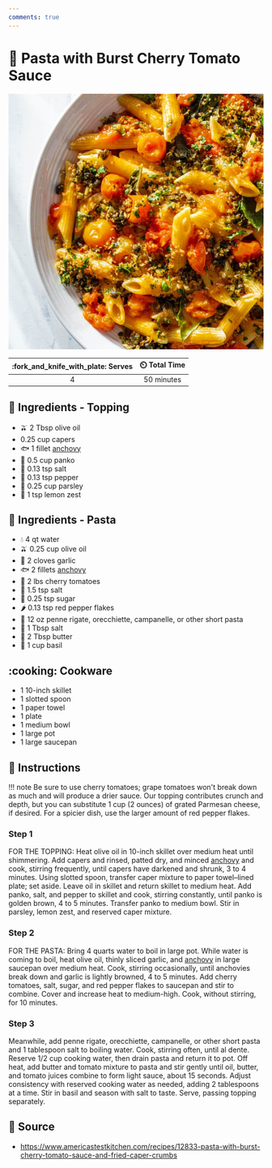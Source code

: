 ```yaml
---
comments: true
---
```

# :spaghetti: Pasta with Burst Cherry Tomato Sauce

![Pasta with Burst Cherry Tomato Sauce](../assets/images/pasta-with-burst-cherry-tomato-sauce.jpg)

| :fork_and_knife_with_plate: Serves | :timer_clock: Total Time |
|:----------------------------------:|:-----------------------: |
| 4 | 50 minutes |

## :salt: Ingredients - Topping

- :olive: 2 Tbsp olive oil
- 0.25 cup capers
- :fish: 1 fillet [anchovy][1]
- :bread: 0.5 cup panko
- :salt: 0.13 tsp salt
- :salt: 0.13 tsp pepper
- :herb: 0.25 cup parsley
- :lemon: 1 tsp lemon zest

## :salt: Ingredients - Pasta

- :droplet: 4 qt water
- :olive: 0.25 cup olive oil
- :garlic: 2 cloves garlic
- :fish: 2 fillets [anchovy][1]
- :tomato: 2 lbs cherry tomatoes
- :salt: 1.5 tsp salt
- :candy: 0.25 tsp sugar
- :hot_pepper: 0.13 tsp red pepper flakes
- :spaghetti: 12 oz penne rigate, orecchiette, campanelle, or other short pasta
- :salt: 1 Tbsp salt
- :butter: 2 Tbsp butter
- :herb: 1 cup basil

## :cooking: Cookware

- 1 10-inch skillet
- 1 slotted spoon
- 1 paper towel
- 1 plate
- 1 medium bowl
- 1 large pot
- 1 large saucepan

## :pencil: Instructions

!!! note
    Be sure to use cherry tomatoes; grape tomatoes won't break down as much and will produce a drier sauce. Our topping
    contributes crunch and depth, but you can substitute 1 cup (2 ounces) of grated Parmesan cheese, if desired. For a
    spicier dish, use the larger amount of red pepper flakes.

### Step 1

FOR THE TOPPING: Heat olive oil in 10-inch skillet over medium heat until shimmering. Add capers and rinsed, patted dry,
and minced [anchovy][1] and cook, stirring frequently, until capers have darkened and shrunk, 3 to 4 minutes. Using
slotted spoon, transfer caper mixture to paper towel–lined plate; set aside. Leave oil in skillet and return skillet to
medium heat. Add panko, salt, and pepper to skillet and cook, stirring constantly, until panko is golden brown, 4 to 5
minutes. Transfer panko to medium bowl. Stir in parsley, lemon zest, and reserved caper mixture.

### Step 2

FOR THE PASTA: Bring 4 quarts water to boil in large pot. While water is coming to boil, heat olive oil, thinly sliced
garlic, and [anchovy][1] in large saucepan over medium heat. Cook, stirring occasionally, until anchovies break down
and garlic is lightly browned, 4 to 5 minutes. Add cherry tomatoes, salt, sugar, and red pepper flakes to saucepan and
stir to combine. Cover and increase heat to medium-high. Cook, without stirring, for 10 minutes.

### Step 3

Meanwhile, add penne rigate, orecchiette, campanelle, or other short pasta and 1 tablespoon salt to boiling water. Cook,
stirring often, until al dente. Reserve 1/2 cup cooking water, then drain pasta and return it to pot. Off heat, add
butter and tomato mixture to pasta and stir gently until oil, butter, and tomato juices combine to form light sauce,
about 15 seconds. Adjust consistency with reserved cooking water as needed, adding 2 tablespoons at a time. Stir in
basil and season with salt to taste. Serve, passing topping separately.

## :link: Source

- <https://www.americastestkitchen.com/recipes/12833-pasta-with-burst-cherry-tomato-sauce-and-fried-caper-crumbs>

[1]: <../reference/equivalents-and-substitutes.md#anchovy>
